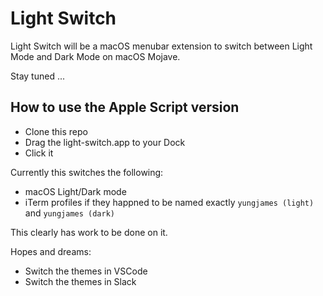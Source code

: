 # Light Switch

Light Switch will be a macOS menubar extension to switch between Light Mode and
Dark Mode on macOS Mojave.

Stay tuned ...

## How to use the Apple Script version

- Clone this repo
- Drag the light-switch.app to your Dock
- Click it

Currently this switches the following:

- macOS Light/Dark mode
- iTerm profiles if they happned to be named exactly `yungjames (light)` and `yungjames (dark)`

This clearly has work to be done on it.

Hopes and dreams:

- Switch the themes in VSCode
- Switch the themes in Slack
